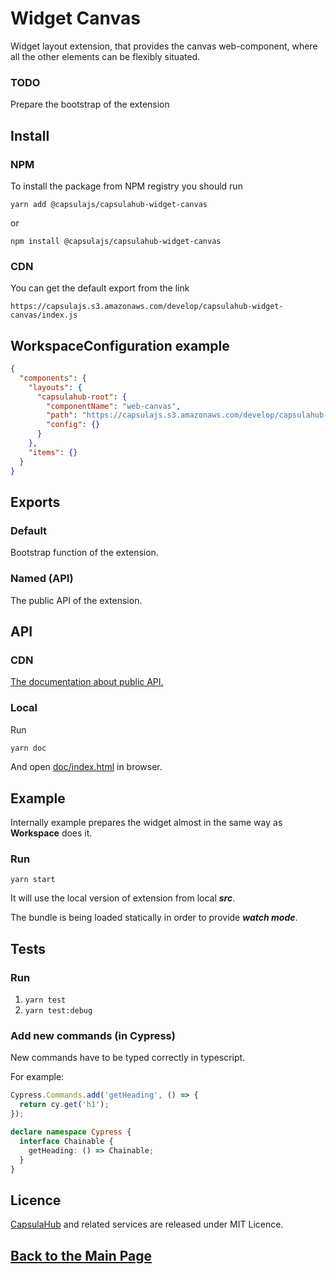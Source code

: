 # Widget Canvas

Widget layout extension, that provides the canvas web-component,
where all the other elements can be flexibly situated.

### TODO

Prepare the bootstrap of the extension

## Install

### NPM

To install the package from NPM registry you should run

    yarn add @capsulajs/capsulahub-widget-canvas

or

    npm install @capsulajs/capsulahub-widget-canvas

### CDN

You can get the default export from the link

    https://capsulajs.s3.amazonaws.com/develop/capsulahub-widget-canvas/index.js

## WorkspaceConfiguration example

```json
{
  "components": {
    "layouts": {
      "capsulahub-root": {
        "componentName": "web-canvas",
        "path": "https://capsulajs.s3.amazonaws.com/develop/capsulahub-widget-canvas/index.js",
        "config": {}
      }
    },
    "items": {}
  }
}
```

## Exports

### Default

Bootstrap function of the extension.

### Named (API)

The public API of the extension.

## API

### CDN

[The documentation about public API.](https://capsulajs.s3.amazonaws.com/develop/capsulahub-widget-canvas/doc/index.html)

### Local

Run 

```bash
yarn doc
```

And open [doc/index.html](./doc/index.html) in browser.

## Example

Internally example prepares the widget almost in the same way as **Workspace** does it.

### Run

`yarn start`

It will use the local version of extension from local **_src_**.

The bundle is being loaded statically in order to provide **_watch mode_**.

## Tests

### Run

1) `yarn test`
2) `yarn test:debug`

### Add new commands (in Cypress)

New commands have to be typed correctly in typescript.

For example:

```typescript
Cypress.Commands.add('getHeading', () => {
  return cy.get('h1');
});

declare namespace Cypress {
  interface Chainable {
    getHeading: () => Chainable;
  }
}
```

## Licence

[CapsulaHub](https://github.com/capsulajs/capsulahub) and related services are released under MIT Licence.

## [Back to the Main Page](../../README.md)
